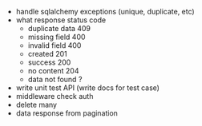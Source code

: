 - handle sqlalchemy exceptions (unique, duplicate, etc)
- what response status code
  - duplicate data 409
  - missing field 400
  - invalid field 400
  - created 201
  - success 200
  - no content 204
  - data not found ?
- write unit test API (write docs for test case)
- middleware check auth
- delete many
- data response from pagination
